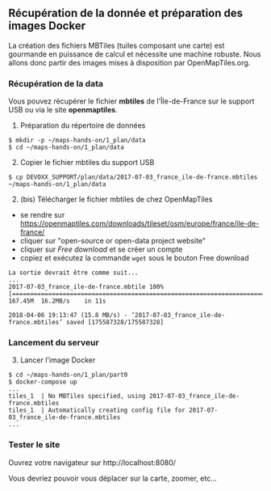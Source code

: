 ## Récupération de la donnée et préparation des images Docker
La création des fichiers MBTiles (tuiles composant une carte) est gourmande en puissance de calcul et nécessite une machine robuste.
Nous allons donc partir des images mises à disposition par OpenMapTiles.org.

### Récupération de la data
Vous pouvez récupérer le fichier __mbtiles__ de l'Île-de-France sur le support USB ou via le site __openmaptiles__.

1. Préparation du répertoire de données
```
$ mkdir -p ~/maps-hands-on/1_plan/data
$ cd ~/maps-hands-on/1_plan/data
```
2. Copier le fichier mbtiles du support USB
```
$ cp DEVOXX_SUPPORT/plan/data/2017-07-03_france_ile-de-france.mbtiles ~/maps-hands-on/1_plan/data
```
2. (bis) Télécharger le fichier mbtiles de chez OpenMapTiles
- se rendre sur https://openmaptiles.com/downloads/tileset/osm/europe/france/ile-de-france/
- cliquer sur "open-source or open-data project website"
- cliquer sur _Free download_ et se créer un compte
- copiez et exécutez la commande `wget` sous le bouton Free download
```
La sortie devrait être comme suit...
...
2017-07-03_france_ile-de-france.mbtile 100%[============================================================================>] 167.45M  16.2MB/s    in 11s     

2018-04-06 19:13:47 (15.8 MB/s) - ‘2017-07-03_france_ile-de-france.mbtiles’ saved [175587328/175587328]
```

### Lancement du serveur
3. Lancer l'image Docker
```
$ cd ~/maps-hands-on/1_plan/part0
$ docker-compose up
...
tiles_1  | No MBTiles specified, using 2017-07-03_france_ile-de-france.mbtiles
tiles_1  | Automatically creating config file for 2017-07-03_france_ile-de-france.mbtiles
...
```

### Tester le site
Ouvrez votre navigateur sur http://localhost:8080/

Vous devriez pouvoir vous déplacer sur la carte, zoomer, etc...